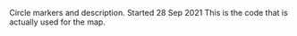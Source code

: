 Circle markers and description. Started 28 Sep 2021
This is the code that is actually used for the map. 
